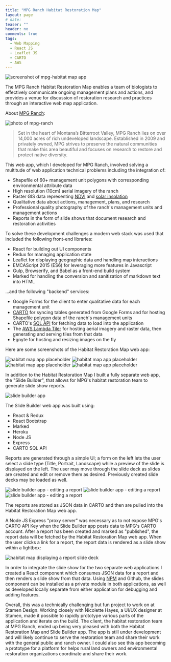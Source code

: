 ```yaml
---
title: "MPG Ranch Habitat Restoration Map"
layout: page
# date:
teaser: ""
header: no
comments: true
tags:
  - Web Mapping
  - React JS
  - Leaflet JS
  - CARTO
  - AWS
---
```


![screenshot of mpg-habitat map app](#)

The MPG Ranch Habitat Restoration Map enables a team of biologists to effectively communicate
ongoing management plans and actions, and provides a venue for discussion of restoration research
and practices through an interactive web map application.

About [MPG Ranch](#):

![photo of mpg-ranch](#)

> Set in the heart of Montana’s Bitterroot Valley, MPG Ranch lies on over
14,000 acres of rich undeveloped landscape. Established in 2009
and privately owned, MPG strives to preserve the natural
communities that make this area beautiful and focuses on research
to restore and protect native diversity.

This web app, which I developed for MPG Ranch, involved solving a multitude
of web application technical problems including the integration of:

- Shapefile of 60+ management unit polygons with corresponding environmental attribute data
- High resolution (10cm) aerial imagery of the ranch
- Raster GIS data representing [NDVI](#) and [solar insolation](#)
- Qualitative data about actions, management, plans, and research
- Professional quality photography of the ranch's management units and management actions
- Reports in the form of slide shows that document research and restoration activities

To solve these development challenges a modern web stack was used that included
the following front-end libraries:

- React for building out UI components
- Redux for managing application state
- Leaflet for displaying geographic data and handling map interactions
- EMCAScript 2015 (ES6) for leveraging more features in Javascript
- Gulp, Browserify, and Babel as a front-end build system
- Marked for handling the conversion and sanitization of markdown text into HTML

...and the following "backend" services:

- Google Forms for the client to enter qualitative data for each management unit
- [CARTO](#) for syncing tables generated from Google Forms and for hosting
Shapefile polygon data of the ranch's management units
- CARTO's [SQL API](#) for fetching data to load into the application
- The [AWS Lambda Tiler](#) for hosting aerial imagery and raster data,
then generating and serving tiles from that data
- Egnyte for hosting and resizing images on the fly

Here are some screenshots of the Habitat Restoration Map web app:

![habitat map app placeholder](#)
![habitat map app placeholder](#)
![habitat map app placeholder](#)
![habitat map app placeholder](#)

In addition to the Habitat Restoration Map I built a fully separate web app,
the "Slide Builder", that allows for MPG's habitat restoration team to
generate slide show reports.

![slide builder app](#)

The Slide Builder web app was built using:

- React & Redux
- React Bootstrap
- Marked
- Heroku
- Node JS
- Express
- CARTO SQL API

Reports are generated through a simple UI; a form on the left lets the user select
a slide type (Title, Portrait, Landscape) while a preview of the slide is displayed
on the left. The user may move through the slide deck as slides are created and edit
or remove them as desired. Previously created slide decks may be loaded as well.

![slide builder app - editing a report](#)
![slide builder app - editing a report](#)
![slide builder app - editing a report](#)

The reports are stored as JSON data in CARTO and then are pulled into the Habitat Restoration Map web app.

A Node JS Express "proxy server" was necessary as to not expose MPG's CARTO API Key
when the Slide Builder app posts data to MPG's CARTO account. After a
report has been created and marked as "published", the report data will be
fetched by the Habitat Restoration Map web app. When the user clicks a link for
a report, the report data is rendered as a slide show within a lightbox:

![habitat map displaying a report slide deck](#)

In order to integrate the slide show for the two separate web applications I
created a React component which consumes JSON data for a report and then renders
a slide show from that data. Using [NPM](#) and Github, the slides component can be
installed as a private module in both applications, as well as developed locally
separate from either application for debugging and adding features.

Overall, this was a technically challenging but fun project to work on at Stamen Design. Working
closely with Nicolette Hayes, a UI/UX designer at Stamen, made it possible to rapidly prototype
various parts of the application and iterate on the build. The client, the habitat restoration
team at MPG Ranch, ended up being very pleased with both the Habitat Restoration Map and
Slide Builder app. The app is still under development and will likely continue to serve the
restoration team and share their work with the general public and ranch owner. I could also
see this app becoming a prototype for a platform for helps rural land owners and environmental
restoration organizations coordinate and share their work.
